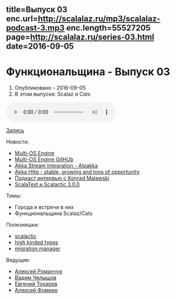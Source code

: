 title=Выпуск 03
enc.url=http://scalalaz.ru/mp3/scalalaz-podcast-3.mp3
enc.length=55527205
page=http://scalalaz.ru/series-03.html
date=2016-09-05
----
# Функциональщина - Выпуск 03
1. Опубликовано - 2016-09-05
2. В этом выпуске: Scalaz и Cats

<audio controls="" class="audio-panel">
    <source src="http://scalalaz.ru/mp3/scalalaz-podcast-3.mp3" type="audio/mpeg">
</audio>

[Запись](http://scalalaz.ru/mp3/scalalaz-podcast-3.mp3)

Новости:

- [Multi-OS Engine](https://software.intel.com/en-us/multi-os-engine?utm_source=Multi+OS+Engine+EBlast&utm_medium=Email&utm_campaign=cmd_12657-01&utm_con$)
- [Multi-OS Engine GitHUb](https://github.com/multi-os-engine/multi-os-engine)
- [Akka Stream Integration - Alpakka](http://blog.akka.io/integrations/2016/08/23/intro-alpakka)
- [Akka Http - stable, growing and tons of opportunity](https://github.com/akka/akka-meta/issues/27)
- [Подкаст интервью с Konrad Malawski](http://softwareengineeringdaily.com/2016/08/22/akka-reactive-streams-with-konrad-malawski/)
- [ScalaTest и Scalactic 3.0.0](http://www.scalatest.org/release_notes/3.0.0)


Темы:

- Города и встречи в них
- Функциональщина Scalaz/Cats


Полезняшки:

- [scalactic](http://www.scalactic.org/)
- [high kinded types](http://typelevel.org/blog/2016/08/21/hkts-moving-forward.html)
- [migration manager](https://github.com/typesafehub/migration-manager)


Ведущие:

- [Алексей Романчук](http://github.com/13h3r)
- [Вадим Челышов](http://github.com/dos65)
- [Евгений Токарев](http://github.com/strobe)
- [Алексей Фомкин](http://github.com/fomkin)
